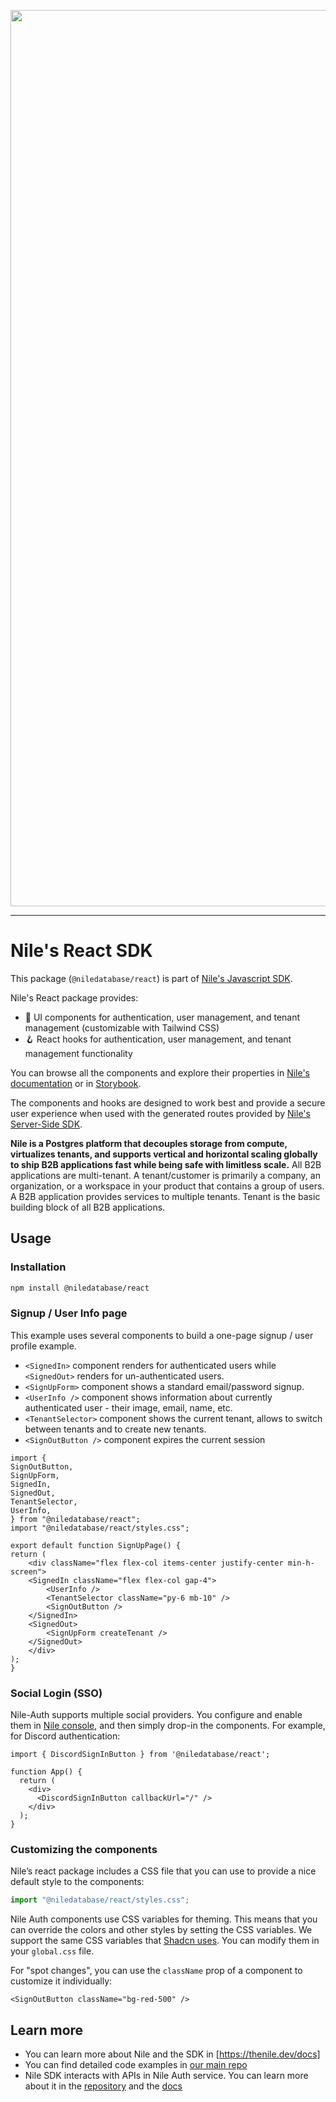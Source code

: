 <p align="center">
  <img width="1434" alt="Screen Shot 2024-09-18 at 9 20 04 AM" src="https://github.com/user-attachments/assets/20585883-5cdc-4f15-93d3-dc150e87bc11">
</p>

---

# Nile's React SDK

This package (`@niledatabase/react`) is part of [Nile's Javascript SDK](https://github.com/niledatabase/nile-js/tree/main).

Nile's React package provides:

- 🎨 UI components for authentication, user management, and tenant management (customizable with Tailwind CSS)
- 🪝 React hooks for authentication, user management, and tenant management functionality

You can browse all the components and explore their properties in [Nile's documentation](https://www.thenile.dev/docs/auth/components/signin) or in [Storybook](https://storybook.thenile.dev). 

The components and hooks are designed to work best and provide a secure user experience when used with the generated routes provided by [Nile's Server-Side SDK](https://www.npmjs.com/package/@niledatabase/server).

**Nile is a Postgres platform that decouples storage from compute, virtualizes tenants, and supports vertical and horizontal scaling globally to ship B2B applications fast while being safe with limitless scale.** All B2B applications are multi-tenant. A tenant/customer is primarily a company, an organization, or a workspace in your product that contains a group of users. A B2B application provides services to multiple tenants. Tenant is the basic building block of all B2B applications.

## Usage

### Installation

```bash
npm install @niledatabase/react
```

### Signup / User Info page

This example uses several components to build a one-page signup / user profile example.

- `<SignedIn>` component renders for authenticated users while `<SignedOut>` renders for un-authenticated users.
- `<SignUpForm>` component shows a standard email/password signup.
- `<UserInfo />` component shows information about currently authenticated user - their image, email, name, etc.
- `<TenantSelector>` component shows the current tenant, allows to switch between tenants and to create new tenants.
- `<SignOutButton />` component expires the current session

```tsx
import {
SignOutButton,
SignUpForm,
SignedIn,
SignedOut,
TenantSelector,
UserInfo,
} from "@niledatabase/react";
import "@niledatabase/react/styles.css";

export default function SignUpPage() {
return (
    <div className="flex flex-col items-center justify-center min-h-screen">
    <SignedIn className="flex flex-col gap-4">
        <UserInfo />
        <TenantSelector className="py-6 mb-10" />
        <SignOutButton />
    </SignedIn>
    <SignedOut>
        <SignUpForm createTenant />
    </SignedOut>
    </div>
);
}
```

### Social Login (SSO)

Nile-Auth supports multiple social providers. You configure and enable them in [Nile console](https://console.thenile.dev), and then simply drop-in the components. For example, for Discord authentication:

```tsx
import { DiscordSignInButton } from '@niledatabase/react';

function App() {
  return (
    <div>
      <DiscordSignInButton callbackUrl="/" />
    </div>
  );
}
```

### Customizing the components

Nile’s react package includes a CSS file that you can use to provide a nice default style to the components:

```ts
import "@niledatabase/react/styles.css";
```

Nile Auth components use CSS variables for theming. This means that you can override the colors and other styles by setting the CSS variables. We support the same CSS variables that [Shadcn uses](https://ui.shadcn.com/docs/theming#list-of-variables). You can modify them in your `global.css` file.

For "spot changes", you can use the `className` prop of a component to customize it individually:

```tsx
<SignOutButton className="bg-red-500" />
```

## Learn more

- You can learn more about Nile and the SDK in [https://thenile.dev/docs]
- You can find detailed code examples in [our main repo](https://github.com/niledatabase/niledatabase)
- Nile SDK interacts with APIs in Nile Auth service. You can learn more about it in the [repository](https://github.com/niledatabase/nile-auth) and the [docs](https://thenile.dev/docs/auth)